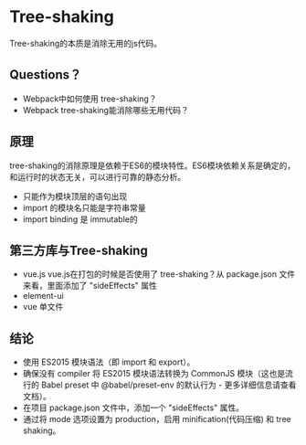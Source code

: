 # Tree-shaking
Tree-shaking的本质是消除无用的js代码。

## Questions？
- Webpack中如何使用 tree-shaking？
- Webpack tree-shaking能消除哪些无用代码？

## 原理
tree-shaking的消除原理是依赖于ES6的模块特性。ES6模块依赖关系是确定的，和运行时的状态无关，可以进行可靠的静态分析。
- 只能作为模块顶层的语句出现
- import 的模块名只能是字符串常量
- import binding 是 immutable的

## 第三方库与Tree-shaking
- vue.js vue.js在打包的时候是否使用了 tree-shaking？从 package.json 文件来看，里面添加了 "sideEffects" 属性
- element-ui
- vue 单文件

## 结论
- 使用 ES2015 模块语法（即 import 和 export）。
- 确保没有 compiler 将 ES2015 模块语法转换为 CommonJS 模块（这也是流行的 Babel preset 中 @babel/preset-env 的默认行为 - 更多详细信息请查看 文档）。
- 在项目 package.json 文件中，添加一个 "sideEffects" 属性。
- 通过将 mode 选项设置为 production，启用 minification(代码压缩) 和 tree shaking。


